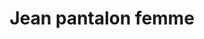 ---
layout: "product-page"
id: "137"
product_id: "137"
external_product_id: "595214779"
title: "Jean pantalon femme "
description: "Neuf jamais porté "
size: ""
brand: ""
label: "msmode"
price_numeric: "20.0"
price_numeric_discounted: "20.0"
currency: "€"
user_updated_at_ts: ""
category: "Vetements"
isdiscounted: "False"
isnew: "True"
isbestseller: "False"
images: [ "https://images.vinted.net/thumbs/f800/01_00ce2_zQMQcrSrhqPkMXsQnHuww3GK.jpeg?1598967273-f831c37f3bad618b8517fcbfd7e3dfae1d881066" ]
---